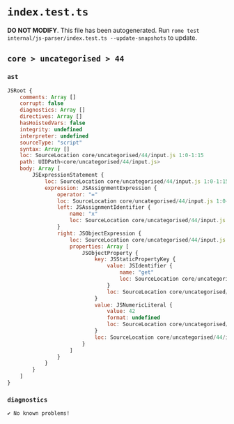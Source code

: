 # `index.test.ts`

**DO NOT MODIFY**. This file has been autogenerated. Run `rome test internal/js-parser/index.test.ts --update-snapshots` to update.

## `core > uncategorised > 44`

### `ast`

```javascript
JSRoot {
	comments: Array []
	corrupt: false
	diagnostics: Array []
	directives: Array []
	hasHoistedVars: false
	integrity: undefined
	interpreter: undefined
	sourceType: "script"
	syntax: Array []
	loc: SourceLocation core/uncategorised/44/input.js 1:0-1:15
	path: UIDPath<core/uncategorised/44/input.js>
	body: Array [
		JSExpressionStatement {
			loc: SourceLocation core/uncategorised/44/input.js 1:0-1:15
			expression: JSAssignmentExpression {
				operator: "="
				loc: SourceLocation core/uncategorised/44/input.js 1:0-1:15
				left: JSAssignmentIdentifier {
					name: "x"
					loc: SourceLocation core/uncategorised/44/input.js 1:0-1:1 (x)
				}
				right: JSObjectExpression {
					loc: SourceLocation core/uncategorised/44/input.js 1:4-1:15
					properties: Array [
						JSObjectProperty {
							key: JSStaticPropertyKey {
								value: JSIdentifier {
									name: "get"
									loc: SourceLocation core/uncategorised/44/input.js 1:6-1:9 (get)
								}
								loc: SourceLocation core/uncategorised/44/input.js 1:6-1:9
							}
							value: JSNumericLiteral {
								value: 42
								format: undefined
								loc: SourceLocation core/uncategorised/44/input.js 1:11-1:13
							}
							loc: SourceLocation core/uncategorised/44/input.js 1:6-1:13
						}
					]
				}
			}
		}
	]
}
```

### `diagnostics`

```
✔ No known problems!

```
